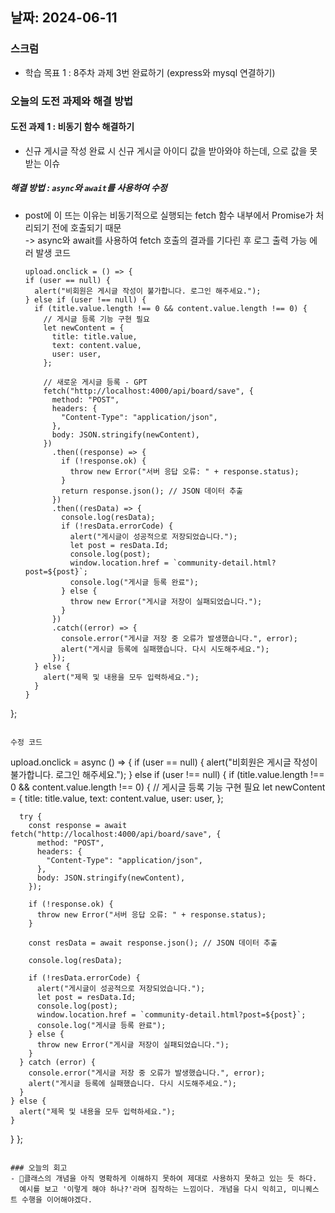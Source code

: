 ## 날짜: 2024-06-11

### 스크럼
- 학습 목표 1 : 8주차 과제 3번 완료하기 (express와 mysql 연결하기)

### 오늘의 도전 과제와 해결 방법
#### 도전 과제 1 : 비동기 함수 <pending> 해결하기
- 신규 게시글 작성 완료 시 신규 게시글 아이디 값을 받아와야 하는데, <pending>으로 값을 못 받는 이슈

##### 해결 방법 : `async`와 `await`를 사용하여 수정
- post에 <pending>이 뜨는 이유는 비동기적으로 실행되는 fetch 함수 내부에서 Promise가 처리되기 전에 호출되기 때문 <br>
  -> async와 await를 사용하여 fetch 호출의 결과를 기다린 후 로그 출력 가능
  에러 발생 코드
  ```
  upload.onclick = () => {
  if (user == null) {
    alert("비회원은 게시글 작성이 불가합니다. 로그인 해주세요.");
  } else if (user !== null) {
    if (title.value.length !== 0 && content.value.length !== 0) {
      // 게시글 등록 기능 구현 필요
      let newContent = {
        title: title.value,
        text: content.value,
        user: user,
      };

      // 새로운 게시글 등록 - GPT
      fetch("http://localhost:4000/api/board/save", {
        method: "POST",
        headers: {
          "Content-Type": "application/json",
        },
        body: JSON.stringify(newContent),
      })
        .then((response) => {
          if (!response.ok) {
            throw new Error("서버 응답 오류: " + response.status);
          }
          return response.json(); // JSON 데이터 추출
        })
        .then((resData) => {
          console.log(resData);
          if (!resData.errorCode) {
            alert("게시글이 성공적으로 저장되었습니다.");
            let post = resData.Id;
            console.log(post);
            window.location.href = `community-detail.html?post=${post}`;
            console.log("게시글 등록 완료");
          } else {
            throw new Error("게시글 저장이 실패되었습니다.");
          }
        })
        .catch((error) => {
          console.error("게시글 저장 중 오류가 발생했습니다.", error);
          alert("게시글 등록에 실패했습니다. 다시 시도해주세요.");
        });
    } else {
      alert("제목 및 내용을 모두 입력하세요.");
    }
  }
};
```

수정 코드

```
upload.onclick = async () => {
  if (user == null) {
    alert("비회원은 게시글 작성이 불가합니다. 로그인 해주세요.");
  } else if (user !== null) {
    if (title.value.length !== 0 && content.value.length !== 0) {
      // 게시글 등록 기능 구현 필요
      let newContent = {
        title: title.value,
        text: content.value,
        user: user,
      };

      try {
        const response = await fetch("http://localhost:4000/api/board/save", {
          method: "POST",
          headers: {
            "Content-Type": "application/json",
          },
          body: JSON.stringify(newContent),
        });

        if (!response.ok) {
          throw new Error("서버 응답 오류: " + response.status);
        }

        const resData = await response.json(); // JSON 데이터 추출

        console.log(resData);

        if (!resData.errorCode) {
          alert("게시글이 성공적으로 저장되었습니다.");
          let post = resData.Id;
          console.log(post);
          window.location.href = `community-detail.html?post=${post}`;
          console.log("게시글 등록 완료");
        } else {
          throw new Error("게시글 저장이 실패되었습니다.");
        }
      } catch (error) {
        console.error("게시글 저장 중 오류가 발생했습니다.", error);
        alert("게시글 등록에 실패했습니다. 다시 시도해주세요.");
      }
    } else {
      alert("제목 및 내용을 모두 입력하세요.");
    }
  }
};
```
  
### 오늘의 회고
- 클래스의 개념을 아직 명확하게 이해하지 못하여 제대로 사용하지 못하고 있는 듯 하다. 
  예시를 보고 '이렇게 해야 하나?'라며 짐작하는 느낌이다. 개념을 다시 익히고, 미니퀘스트 수행을 이어해야겠다.
